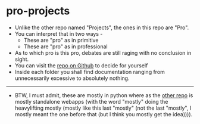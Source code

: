 # pro-projects

- Unlike the other repo named "Projects", the ones in this repo are "Pro".
- You can interpret that in two ways -
  - These are "pro" as in primitive
  - These are "pro" as in professional
- As to which pro is this pro, debates are still raging with no conclusion in sight. 
- You can visit the [repo on Github](https://github.com/drarkadeep/pro-projects) to decide for yourself
- Inside each folder you shall find documentation ranging from unnecessarily excessive to absolutely nothing.

***

- BTW, I must admit, these are mostly in python where as the [other repo](https://github.com/drarkadeep/projects) is mostly standalone webapps (with the word "mostly" doing the heavylifting mostly (mostly like this last "mostly" (not the last "mostly", I mostly meant the one before that (but I think you mostly get the idea)))). 
